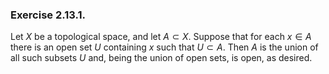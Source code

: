 ### Exercise 2.13.1.
Let $X$ be a topological space, and let $A \subset X$. Suppose that for each $x \in A$ there is an open set $U$ containing $x$ such that $U \subset A$. Then $A$ is the union of all such subsets $U$ and, being the union of open sets, is open, as desired.
